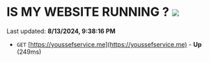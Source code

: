 # IS MY WEBSITE RUNNING ? [![](https://img.shields.io/static/v1?label=Sponsor&message=%E2%9D%A4&logo=GitHub&color=%23fe8e86)](https://github.com/sponsors/Youssef-Lehmam)

Last updated: **8/13/2024, 9:38:16 PM**

- `GET` [https://youssefservice.me](https://youssefservice.me) - **Up** (249ms)
